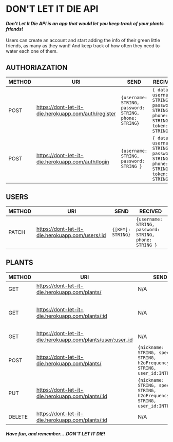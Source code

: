 # DON'T LET IT DIE API

#### _Don't Let It Die API is an app that would let you keep track of your plants friends!_

Users can create an account and start adding the info of their green little
friends, as many as they want! And keep track of how often they need to water
each one of them.

## AUTHORIAZATION

| METHOD | URI                                                 | SEND                                                  | RECIVED                                                                          |
| ------ | --------------------------------------------------- | ----------------------------------------------------- | -------------------------------------------------------------------------------- |
| POST   | https://dont-let-it-die.herokuapp.com/auth/register | `{username: STRING, password: STRING, phone: STRING}` | `{ data: { username: STRING, password: STRING, phone: STRING }, token: STRING }` |
| POST   | https://dont-let-it-die.herokuapp.com/auth/login    | `{username: STRING, password: STRING }`               | `{ data: { username: STRING, password: STRING, phone: STRING }, token: STRING }` |

## USERS

| METHOD | URI                                                | SEND              | RECIVED                                                |
| ------ | -------------------------------------------------- | ----------------- | ------------------------------------------------------ |
| PATCH  | https://dont-let-it-die.herokuapp.com/users/:id | `{[KEY]: STRING}` | `{username: STRING, password: STRING, phone: STRING }` |

## PLANTS

| METHOD | URI                                                        | SEND                                                        | RECIVED                                                                                     |
| ------ | ---------------------------------------------------------- | ----------------------------------------------------------- | ------------------------------------------------------------------------------------------- |
| GET    | https://dont-let-it-die.herokuapp.com/plants/              | N/A                                                         | [ Array of Plants ]                                                                         |
| GET    | https://dont-let-it-die.herokuapp.com/plants/:id           | N/A                                                         | `{ id: INTEGER, nickname: STRING, species: STRING, h2oFrequency: STRING, user_id:INTERGER}` |
| GET    | https://dont-let-it-die.herokuapp.com/plants/user/:user_id | N/A                                                         | [ Array of Plants ]                                                                         |
| POST   | https://dont-let-it-die.herokuapp.com/plants/              | `{nickname: STRING, species: STRING, h2oFrequency: STRING, user_id:INTERGER}` | `{ id: INTEGER, nickname: STRING, species: STRING, h2oFrequency: STRING, user_id:INTERGER}` |
| PUT    | https://dont-let-it-die.herokuapp.com/plants/:id           | `{nickname: STRING, species: STRING, h2oFrequency: STRING, user_id:INTERGER}` | `{ id: INTEGER, nickname: STRING, species: STRING, h2oFrequency: STRING, user_id:INTERGER}` |
| DELETE | https://dont-let-it-die.herokuapp.com/plants/:id           | N/A                                                         | N/A                                                                                         |

#### _Have fun, and remember....DON'T LET IT DIE!_

